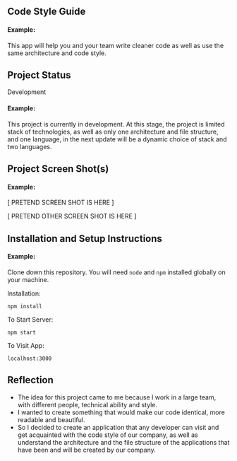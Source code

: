 ## Code Style Guide

#### Example:

This app will help you and your team write cleaner code as well as use the same architecture and code style.

## Project Status
  Development
#### Example:

This project is currently in development. At this stage, the project is limited stack of technologies, as well as only one architecture and file structure, and one language, in the next update will be a dynamic choice of stack and two languages.

## Project Screen Shot(s)

#### Example:

[ PRETEND SCREEN SHOT IS HERE ]

[ PRETEND OTHER SCREEN SHOT IS HERE ]

## Installation and Setup Instructions

#### Example:  

Clone down this repository. You will need `node` and `npm` installed globally on your machine.  

Installation:

`npm install`  

To Start Server:

`npm start`  

To Visit App:

`localhost:3000`  

## Reflection

  - The idea for this project came to me because I work in a large team, with different people, technical ability and style. 
  - I wanted to create something that would make our code identical, more readable and beautiful.
  - So I decided to create an application that any developer can visit and get acquainted with the code style of our company, as well as understand the architecture and the file structure of the applications that have been and will be created by our company.